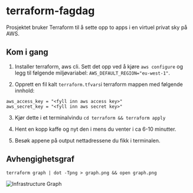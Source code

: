# terraform-fagdag
Prosjektet bruker Terraform til å sette opp to apps i en virtuel privat sky på AWS. 

## Kom i gang

1. Installer terraform, aws cli. Sett det opp ved å kjøre ```aws configure``` og legg til følgende miljøvariabel: ```AWS_DEFAULT_REGION="eu-west-1"```.

2. Opprett en fil kalt ```terraform.tfvars```i terraform mappen med følgende innhold:
```
aws_access_key = "<fyll inn aws access key>"
aws_secret_key = "<fyll inn aws secret key>"
```
3. Kjør dette i et terminalvindu 
```cd terraform && terraform apply```

4. Hent en kopp kaffe og nyt den i mens du venter i ca 6-10 minutter.
5. Besøk appene på output nettadressene du fikk i terminalen.

## Avhengighetsgraf 

```terraform graph | dot -Tpng > graph.png && open graph.png```

![Infrastructure Graph](terraform/graph.png)